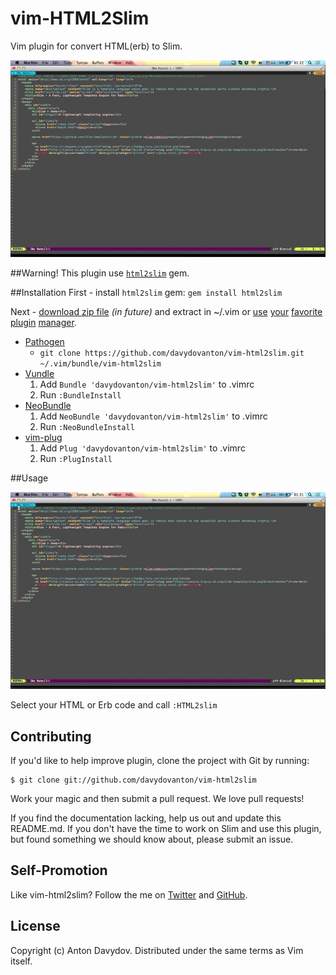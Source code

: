 # vim-HTML2Slim

Vim plugin for convert HTML(erb) to Slim. 

![Main](https://raw.githubusercontent.com/davydovanton/vim-html2slim/master/html2slim_main.gif)

##Warning! 
This plugin use [`html2slim`](https://github.com/slim-template/html2slim) gem.

##Installation
First - install `html2slim` gem:
  `gem install html2slim`

Next - [download zip file](#) *(in future)*
and extract in ~/.vim or
[use](https://github.com/tpope/vim-pathogen)
[your](https://github.com/gmarik/vundle)
[favorite](https://github.com/junegunn/vim-plug)
[plugin](https://github.com/Shougo/neobundle.vim)
[manager](https://github.com/MarcWeber/vim-addon-manager).

- [Pathogen](https://github.com/tpope/vim-pathogen)
  - `git clone https://github.com/davydovanton/vim-html2slim.git ~/.vim/bundle/vim-html2slim`
- [Vundle](https://github.com/gmarik/vundle)
  1. Add `Bundle 'davydovanton/vim-html2slim'` to .vimrc
  2. Run `:BundleInstall`
- [NeoBundle](https://github.com/Shougo/neobundle.vim)
  1. Add `NeoBundle 'davydovanton/vim-html2slim'` to .vimrc
  2. Run `:NeoBundleInstall`
- [vim-plug](https://github.com/junegunn/vim-plug)
  1. Add `Plug 'davydovanton/vim-html2slim'` to .vimrc
  2. Run `:PlugInstall`

##Usage

![Main](https://raw.githubusercontent.com/davydovanton/vim-html2slim/master/html2slim_div.gif)

Select your HTML or Erb code and call `:HTML2slim`

## Contributing

If you'd like to help improve plugin, clone the project with Git by running:

    $ git clone git://github.com/davydovanton/vim-html2slim

Work your magic and then submit a pull request. We love pull requests!

If you find the documentation lacking, help us out and update this README.md. If you don't have the time to work on Slim and use this plugin, but found something we should know about, please submit an issue.

## Self-Promotion

Like vim-html2slim? Follow the me on
[Twitter](http://twitter.com/anton_davydov) and
[GitHub](https://github.com/davydovanton/).

## License

Copyright (c) Anton Davydov.  Distributed under the same terms as Vim itself.

